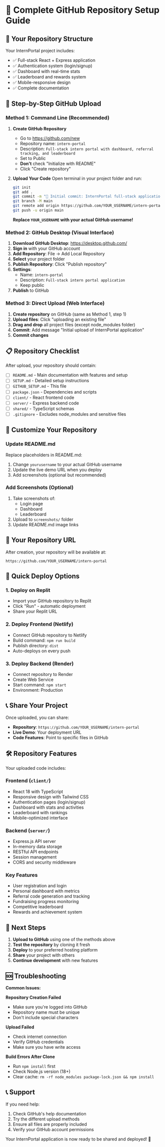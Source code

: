 # 🎯 Complete GitHub Repository Setup Guide

## 📁 Your Repository Structure
Your InternPortal project includes:
- ✅ Full-stack React + Express application
- ✅ Authentication system (login/signup)
- ✅ Dashboard with real-time stats
- ✅ Leaderboard and rewards system
- ✅ Mobile-responsive design
- ✅ Complete documentation

## 🚀 Step-by-Step GitHub Upload

### Method 1: Command Line (Recommended)

1. **Create GitHub Repository**
   - Go to https://github.com/new
   - Repository name: `intern-portal`
   - Description: `Full-stack intern portal with dashboard, referral tracking, and leaderboard`
   - Set to Public
   - **Don't** check "Initialize with README"
   - Click "Create repository"

2. **Upload Your Code**
   Open terminal in your project folder and run:
   ```bash
   git init
   git add .
   git commit -m "🎉 Initial commit: InternPortal full-stack application"
   git branch -M main
   git remote add origin https://github.com/YOUR_USERNAME/intern-portal.git
   git push -u origin main
   ```

   **Replace `YOUR_USERNAME` with your actual GitHub username!**

### Method 2: GitHub Desktop (Visual Interface)

1. **Download GitHub Desktop**: https://desktop.github.com/
2. **Sign in** with your GitHub account
3. **Add Repository**: File → Add Local Repository
4. **Select** your project folder
5. **Publish Repository**: Click "Publish repository"
6. **Settings**: 
   - Name: `intern-portal`
   - Description: `Full-stack intern portal application`
   - Keep public
7. **Publish** to GitHub

### Method 3: Direct Upload (Web Interface)

1. **Create repository** on GitHub (same as Method 1, step 1)
2. **Upload files**: Click "uploading an existing file"
3. **Drag and drop** all project files (except node_modules folder)
4. **Commit**: Add message "Initial upload of InternPortal application"
5. **Commit changes**

## 📋 Repository Checklist

After upload, your repository should contain:
- [ ] `README.md` - Main documentation with features and setup
- [ ] `SETUP.md` - Detailed setup instructions  
- [ ] `GITHUB_SETUP.md` - This file
- [ ] `package.json` - Dependencies and scripts
- [ ] `client/` - React frontend code
- [ ] `server/` - Express backend code
- [ ] `shared/` - TypeScript schemas
- [ ] `.gitignore` - Excludes node_modules and sensitive files

## 🌟 Customize Your Repository

### Update README.md
Replace placeholders in README.md:
1. Change `yourusername` to your actual GitHub username
2. Update the live demo URL when you deploy
3. Add screenshots (optional but recommended)

### Add Screenshots (Optional)
1. Take screenshots of:
   - Login page
   - Dashboard
   - Leaderboard
2. Upload to `screenshots/` folder
3. Update README.md image links

## 🔗 Your Repository URL
After creation, your repository will be available at:
```
https://github.com/YOUR_USERNAME/intern-portal
```

## 🚀 Quick Deploy Options

### 1. Deploy on Replit
- Import your GitHub repository to Replit
- Click "Run" - automatic deployment
- Share your Replit URL

### 2. Deploy Frontend (Netlify)
- Connect GitHub repository to Netlify
- Build command: `npm run build`
- Publish directory: `dist`
- Auto-deploys on every push

### 3. Deploy Backend (Render)
- Connect repository to Render
- Create Web Service
- Start command: `npm start`
- Environment: Production

## 📞 Share Your Project

Once uploaded, you can share:
- **Repository**: `https://github.com/YOUR_USERNAME/intern-portal`
- **Live Demo**: Your deployment URL
- **Code Features**: Point to specific files in GitHub

## 🛠️ Repository Features

Your uploaded code includes:

### Frontend (`client/`)
- React 18 with TypeScript
- Responsive design with Tailwind CSS
- Authentication pages (login/signup)
- Dashboard with stats and activities
- Leaderboard with rankings
- Mobile-optimized interface

### Backend (`server/`)
- Express.js API server
- In-memory data storage
- RESTful API endpoints
- Session management
- CORS and security middleware

### Key Features
- User registration and login
- Personal dashboard with metrics
- Referral code generation and tracking
- Fundraising progress monitoring
- Competitive leaderboard
- Rewards and achievement system

## 🎯 Next Steps

1. **Upload to GitHub** using one of the methods above
2. **Test the repository** by cloning it fresh
3. **Deploy** to your preferred hosting platform
4. **Share** your project with others
5. **Continue development** with new features

## 🆘 Troubleshooting

**Common Issues:**

**Repository Creation Failed**
- Make sure you're logged into GitHub
- Repository name must be unique
- Don't include special characters

**Upload Failed**
- Check internet connection
- Verify GitHub credentials
- Make sure you have write access

**Build Errors After Clone**
- Run `npm install` first
- Check Node.js version (18+)
- Clear cache: `rm -rf node_modules package-lock.json && npm install`

## 📞 Support

If you need help:
1. Check GitHub's help documentation
2. Try the different upload methods
3. Ensure all files are properly included
4. Verify your GitHub account permissions

Your InternPortal application is now ready to be shared and deployed! 🎉
